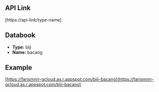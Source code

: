 ## API Link
[https://api-link/type-name]

## Databook
- **Type:** biji
- **Name:** bacang

## Example
[https://farismnrr-gcloud.as.r.appspot.com/biji-bacang](https://farismnrr-gcloud.as.r.appspot.com/biji-bacang)
